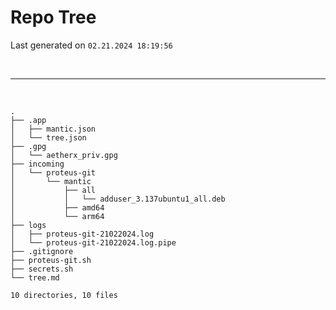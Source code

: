 # Repo Tree
Last generated on `02.21.2024 18:19:56`

<br />

---

<br />

```
.
├── .app
│   ├── mantic.json
│   └── tree.json
├── .gpg
│   └── aetherx_priv.gpg
├── incoming
│   └── proteus-git
│       └── mantic
│           ├── all
│           │   └── adduser_3.137ubuntu1_all.deb
│           ├── amd64
│           └── arm64
├── logs
│   ├── proteus-git-21022024.log
│   └── proteus-git-21022024.log.pipe
├── .gitignore
├── proteus-git.sh
├── secrets.sh
└── tree.md

10 directories, 10 files
```
